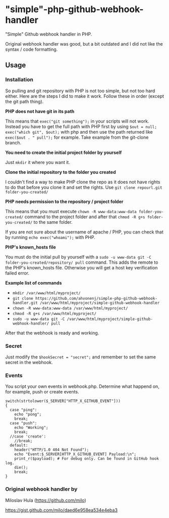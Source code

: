 # "simple"-php-github-webhook-handler

"Simple" Github webhook handler in PHP.

Original webhook handler was good, but a bit outdated and I did not like the syntax / code formatting.

## Usage

### Installation

So pulling and git repository with PHP is not too simple, but not too hard either. Here are the steps I did to make it work. Follow these in order (except the git path thing).

**PHP does not have git in its path**

This means that ```exec("git something");``` in your scripts will not work. Instead you have to get the full path with PHP first by using ```$out = null; exec("which git", $out);``` with php and then use the path returned like ```exec($out . " pull");``` for example. Take example from the git-clone branch.

**You need to create the initial project folder by yourself**

Just ```mkdir``` it where you want it.

**Clone the initial repository to the folder you created**

I couldn't find a way to make PHP clone the repo as it does not have rights to do that before you clone it and set the rights. Use ```git clone repourl.git folder-you-created/```

**PHP needs permission to the repository / project folder**

This means that you must execute ```chown -R www-data:www-data folder-you-created/``` command to the project folder and after that ```chmod -R g+s folder-you-created/``` to the same folder.

If you are not sure about the username of apache / PHP, you can check that by running ```echo exec("whoami");``` with PHP.

**PHP's known_hosts file**

You must do the initial pull by yourself with a ```sudo -u www-data git -C folder-you-created/repository/ pull``` command. This adds the remote to the PHP's known_hosts file. Otherwise you will get a host key verification failed error.

**Example list of commands**

* ```mkdir /var/www/html/myproject/```
* ```git clone https://github.com/ahvonenj/simple-php-github-webhook-handler.git /var/www/html/myproject/simple-github-webhook-handler```
* ```chown -R www-data:www-data /var/www/html/myproject/```
* ```chmod -R g+s /var/www/html/myproject/```
* ```sudo -u www-data git -C /var/www/html/myproject/simple-github-webhook-handler/ pull```

After that the webhook is ready and working.

### Secret

Just modify the ```$hookSecret = "secret";``` and remember to set the same secret in the webhook.

### Events

You script your own events in webhook.php.
Determine what happend on, for example, push or create events.

```
switch(strtolower($_SERVER["HTTP_X_GITHUB_EVENT"])) 
{
  case "ping":
    echo "pong";
    break;
  case "push":
    echo "Working";
    break;
  //case 'create':
    //break;
  default:
    header("HTTP/1.0 404 Not Found");
    echo "Event:$_SERVER[HTTP_X_GITHUB_EVENT] Payload:\n";
    print_r($payload); # For debug only. Can be found in GitHub hook log.
    die();
    break;
}
```

### Original webhook handler by

Miloslav Hula (https://github.com/milo)

https://gist.github.com/milo/daed6e958ea534e4eba3


